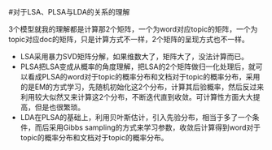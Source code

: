 #对于LSA、PLSA与LDA的关系的理解

3个模型就我的理解都是计算那2个矩阵，一个为word对应topic的矩阵，一个为topic对应doc的矩阵，只是计算方式不一样，2个矩阵的呈现方式也不一样。

* LSA采用暴力SVD矩阵分解，如果维数大了，矩阵大了，没法计算而已。
* PLSA把LSA变成从概率的角度理解，把LSA的2个矩阵做归一化处理后，就可以看成PLSA的word对于topic的概率分布和文档对于topic的概率分布，采用的是EM的方式学习，先随机初始化这2个分布，计算其后验概率，然后反过来利用较大似然又来计算这2个分布，不断迭代直到收敛。可计算性方面大大提高，但是也很繁琐。
* LDA在PLSA的基础上，利用贝叶斯估计，引入先验分布，相当于多了一个条件，而后采用Gibbs sampling的方式来学习参数，收敛后计算得到word对于topic的概率分布和文档对于topic的概率分布。